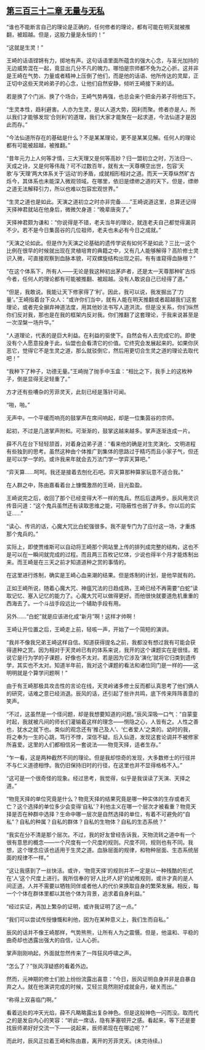 ## [第三百三十二章 无量与无私](https://www.xxbiquge.com/11_11207/8992239.html)


  “谁也不能断言自己的理论是正确的，任何修者的理论，都有可能在明天就被推翻，被超越。但是，这股力量是永恒的！”

  “这就是生灵！”

  王崎的话语铿锵有力，掷地有声。这句话语里面所蕴含的强大心念，与圣光加持的无边威势混在一起，竟显出几分不凡的魄力。哪怕是宗师都不免为之心折。这并非是王崎在气势、力量或者精神上压倒了他们，而是他的话语、他所传达的灵犀，正正切中这些天灵岭弟子的心念，让他们自然安静，倾听王崎接下来的话。

  若是换了个门派、换了个场合，王崎气势再强，也总会来个把金丹弟子将他压下。

  “生灵本性，趋利避害。人亦为生灵，是以人道大势，因利而聚。修者亦是人，所以我们才能够发现‘合则利’的道理，我们大家才能聚在一起求道，今法仙道才是因此而存。”

  “今法仙道所存在的基础是什么？不是某某理论，更不是某某见解。任何人的理论都有可能被超越，被推翻。”

  “昔年元力上人何等才情，三大天理又是何等高妙？归一盟初立之时，万法归一、天成之诗，又是何等伟哉？可不过数百年，就有太一天尊横空出世，包容‘天歌’与‘天理’两大体系关于‘运动’的矛盾，成就相形相对之道。而天一天尊纵然旷古烁今，其体系也未能深入微观领域。在哪里，依旧是缥缈之道的天下。但是，缥缈之道无法解释引力，所以也难以包容宏观世界。”

  “生灵之道也是如此。天演之道初立之时亦非完备……”王崎说道这里，总算还记得天择神君就站在他身后，微微欠身道：“晚辈唐突了。”

  天择神君颇为谦和：“你说得是不错，老夫当年的理论，就连老夫自己都觉得漏洞不少。若不是今日集茵谷的几位祖师，老夫也未必有今日之成就。”

  “天演之论如此。但是作为天演之论基础的遗传学说有如何不是如此？三比一这个比例在很早的时候就出现在灵植培育的典籍之中，又有几人能够解得？高阶修士灵识入微，可直接观察到血脉本貌，可双螺旋结构出现之前。有有谁窥得血脉根？”

  “在这个体系下，所有人——无论是我这种初出茅庐者，还是太一天尊那种旷古烁今者，任何人的理论都有可能被推翻、被超越。没有人敢说自己已经得了道。”

  “但是，我敢说。我能让天下修家得了‘利’。因此，我可以说，我发掘出了‘力量’。”王崎指着台下众人：“或许你们当中，就有人能在明天推翻或者超越我们这套理论，或者完全摒弃神道法度，用其他妙法书写人道洪流。但是没关系，你们纵然你们反对我，那也是在我的框架内反对我。你们推翻了这套理论，于我来说甚至是一次涅槃一场升华。”

  “人道理论，代表的是巨大利益。在利益的驱使下。自然会有人去完成它的。即使没有个人愿意投身于此，仙盟也会看清它的价值。它终究会发展起来的。如果你厌恶它，觉得它不是生灵之道，那么就驳倒它，然后用更切合生灵之道的理论去取代吧！”

  “我种下了种子，功德无量。”王崎抛了抛手中玉盒：“相比之下，我手上的这枚种子，倒是显得无足轻重了。”

  方才还有些嘈杂的芳菲灵天，此刻已经是落针可闻。

  “啪，啪。”

  无声中。一个平缓而响亮的鼓掌声在席间响起，却是一位集茵谷的宗师。

  起初，不过是几道掌声附和。可渐渐的，鼓掌这越来越多。掌声逐渐连成一片。

  薛不凡在台下轻轻颔首，对着身边弟子道：“看来他的确是对生灵演化、文明进程有些独到的思考。虽然这种由个体推广到集体的思路过于精巧而且小家子气，但还是可以学一学的。或许我来年就会去万法门学一学弈天算吧。”

  “弈天算……呵呵。我还是接着去刨化石吧。弈天算那种算家玩意不适合我。”

  在人群之中，陈由嘉看着台上慷慨激昂的王崎，目光盈盈。

  王崎说完之后，收回了那个已经变得大不一样的鬼兵。然后后退两步。辰风用灵识传音问道：“这个鬼兵虽然还有读取思维之能，可隐蔽性也弱了许多。你以后的实证……”

  “读心、传讯的话，心魔大咒比白蛇强很多。我不是专门为了应付这一场，才重炼那个鬼兵的。”

  实际上，即使贾维斯可以自动将王崎那个网站里上传的排列成完整的结构，这也不是可以在一瞬间就完成的过程。而且两三百枚记忆体，少说也得半个月才能炼制出来。而王崎是在三天之前才知道道种之赏的事情的。

  在这里进行炼制，确实是王崎心血来潮的结果。但是炼制的计划，是他早就有的。

  正如王崎所说，随着心魔大咒、神瘟咒法的日趋成熟，王崎已经不再需要“白蛇”读取记忆、塞入记忆的能力了。心魔大咒可以做得更好。而他很快就要道危机重重的西海去了。一个斗战手段远比一个辅助手段有用。

  另外……“白蛇”就是应该进化成“新月”啊！这样才帅啊！

  王崎让开位置之后，王崎走上前，轻咳一声，开始了一个简短的演讲。

  “我并不像我兄弟王崎这样自信。知道获得提名之前，我都没有想过我有可能会获得道种之赏。因为相对于天灵岭已有的体系来说，我开的这个课题实在是很怪。若说它是行为学的子课题，好像也不太对。若是因为它涉及‘演化’就将它归类到遗传学，其实也不太对。知道半年前，我对这个课题的看法和诸位同门是一样的——这明明就是个算学问题啊！”

  由于有王崎那极具攻击性的言论在线，天灵岭诸多修士反而都认真思考了他们俩人的研究，诘难之意已经消退。辰风的话，还引起了些许共鸣，底下传来阵阵善意的笑声。

  “不过，这虽然是一个怪问题，却是我想要知道的问题。”辰风深吸一口气：“自蒙童时起，我就被凡间的师长们灌输着这样的理念——恻隐之心，人皆有之。人性之善也，犹水之就下也。类似的观念还有‘推己及人’、‘仁者爱人’之类的。幼时的我，将之奉为一生的心跳，笃行不悖，深信不疑。后入仙道，发现这套论调并不被修家所喜爱。这里的人们都相信另一套说法——物竞天择，适者生存。”

  “乍一看，这是两种截然不同的理论。但是我却惊奇的发现，大多数修士的行径并不与仁义道德相悖。我仍旧保持旧时的行径，在这里也并不显得格格不入。”

  “这可是一个很奇怪的现象。经过思考，我觉得，似乎是我误读了天演、天择之道。”

  “物竞天择的单位究竟是什么？物竞天择的结果究竟是哪一种实体的生存或者灭亡？这个选择的单位多少会变得‘自私’？利他主义在哪一个层次才被看重？物竞天择是否在种群中选择？生命中哪一层次是自然选择的单位，有着不可避免的“自私”？自私的种属？自私的群体？自私的生物体？自私的生态系统？”

  “我实在分不清是那个层次。不过，我的好友曾经告诉我，天物流转之道中有一个很有意思的概念——一个尺度有一个尺度的规则。尺度不同，规则也有不同。我想，这个理念应该也适用于生灵之道。血脉层面的规律，和物种层面、生态系统层面的规律不一样。”

  “这让我感到了一丝快活。或许，‘物竞天择’的规则并不一定是以一种残酷的形式在‘人’这个尺度上进行。我所信奉的‘好人比坏人好’的幼稚规则，或许才真的是人间正道。人并不需要以牺牲同伴或者他人的代价来换取自身的繁荣发展。相反，每一个个体在群体里都以其他个体为背景，追求着自身利益。”

  “经过实证，再加上繁杂的证明，或许我证明了这一点。”

  “我们可以尝试传授慷慨和利他，因为在某种意义上，我们生而自私。”

  辰风的话并不像王崎那样，气势熊熊，让所有人为之震慑。但是，他温和、平稳的曲奇却也透露出强大的自信，让人心折。

  掌声刚刚响起，外面就忽然传来了一阵狂风呼啸之声。

  “怎么了？”张风淳疑惑的看着外边。

  然而，元神期的修士们脸上纷纷流露出喜意：“今日，辰风证明自身并非是自暴自弃之人。就在他演讲完成的时候，艾轻兰竟然刚好成就金丹，破关而出。”

  “称得上双喜临门啊。”

  看着远处的冲天光焰，薛不凡略略露出复杂神色。但是这般神色一闪而没。取而代之的是发自内心的笑容：“听此一席话，隐有茅塞顿开之感。看起来，等下还是要找辰师弟好好交流一下——说起来，辰师弟现在在哪边呢？”

  而此时，辰风正拉着王崎和陈由嘉，离开的芳菲灵天。(未完待续。)
